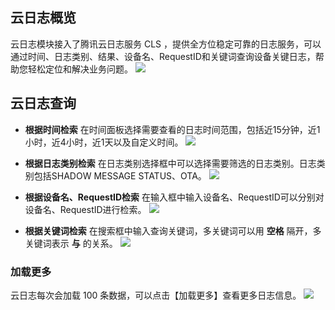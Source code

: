 [//]: # (chinagitpath:XXXXX)

## 云日志概览

云日志模块接入了腾讯云日志服务 CLS ，提供全方位稳定可靠的日志服务，可以通过时间、日志类别、结果、设备名、RequestID和关键词查询设备关键日志，帮助您轻松定位和解决业务问题。
![](https://main.qcloudimg.com/raw/22910185e8e0351a0bd884ee6ae1c3fd.png)

## 云日志查询
- **根据时间检索**
在时间面板选择需要查看的日志时间范围，包括近15分钟，近1小时，近4小时，近1天以及自定义时间。
![](https://main.qcloudimg.com/raw/d826078ad0a0ac2d3ffd1243149762d6.png)

- **根据日志类别检索**
在日志类别选择框中可以选择需要筛选的日志类别。日志类别包括SHADOW MESSAGE STATUS、OTA。
![](https://main.qcloudimg.com/raw/bbc3e47e4c2dfcf3dde0d3d6c0e43093.png)

- **根据设备名、RequestID检索**
在输入框中输入设备名、RequestID可以分别对设备名、RequestID进行检索。
![](https://main.qcloudimg.com/raw/00a5e3a2eed81dc9bf9c1ae1e14871bb.png)

- **根据关键词检索**
在搜索框中输入查询关键词，多关键词可以用 **空格** 隔开，多关键词表示 **与** 的关系。
![](https://main.qcloudimg.com/raw/534872570da1de12592af64a2f670c0b.png)

### 加载更多
云日志每次会加载 100 条数据，可以点击【加载更多】查看更多日志信息。
![](https://main.qcloudimg.com/raw/a6024ad7a23b0ce048dbb07c359d5745.png)
